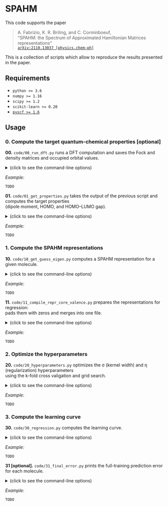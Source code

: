 # SPAHM

This code supports the paper
> A. Fabrizio, K. R. Briling, and C. Corminboeuf,<br>
> “SPAHM: the Spectrum of Approximated Hamiltonian Matrices representations”<br>
> [`arXiv:2110.13037 [physics.chem-ph]`](https://arxiv.org/abs/2110.13037)<br>

This is a collection of scripts which allow to reproduce the results presented in the paper.

## Requirements
* `python >= 3.6`
* `numpy >= 1.16`
* `scipy >= 1.2`
* `scikit-learn >= 0.20`
* [`pyscf >= 1.6`](https://github.com/pyscf/pyscf)

## Usage

### 0. Compute the target quantum-chemical properties [optional]

**00.** `code/00_run_dft.py` runs a DFT computation
and saves the Fock and density matrices and occupied orbital values.
<details><summary>(click to see the command-line options)</summary>

```
usage: code/00_run_dft.py [-h] --mol FILENAME --basis BASIS [--charge CHARGE]
                          [--func FUNC] [--dir DIR]

  -h, --help       show this help message and exit
  --mol FILENAME   path to molecular structure in xyz format
  --basis BASIS    AO basis set
  --charge CHARGE  total charge of the system (default=0)
  --func FUNC      DFT functional (default=PBE0)
  --dir DIR        directory to save the output in (default=current dir)
```
</details>

*Example:*
```
TODO
```

**01.** `code/01_get_properties.py` takes the output of the previous script
and computes the target properties <br> (dipole moment, HOMO, and HOMO–LUMO gap).
<details><summary>(click to see the command-line options)</summary>

```
usage: code/01_get_properties.py [-h] --mol FILENAME --basis BASIS
                                 [--charge CHARGE] [--func FUNC] [--dir DIR]

  -h, --help       show this help message and exit
  --mol FILENAME   path to molecular structure in xyz format
  --basis BASIS    AO basis set
  --charge CHARGE  total charge of the system (default=0)
  --func FUNC      DFT functional (default=PBE0)
  --dir DIR        directory to read the input from (default=current dir)
```
</details>

*Example:*
```
TODO
```

### 1. Compute the SPAHM representations

**10.** `code/10_get_guess_eigen.py` computes a SPAHM representation for a given molecule.
<details><summary>(click to see the command-line options)</summary>

```
usage: code/10_get_guess_eigen.py [-h] --mol FILENAME --guess GUESS [--basis BASIS]
                                  [--charge CHARGE] [--func FUNC] [--dir DIR]

  -h, --help       show this help message and exit
  --mol FILENAME   path to molecular structure in xyz format
  --guess GUESS    initial guess type
  --basis BASIS    AO basis set
  --charge CHARGE  total charge of the system (default=0)
  --func FUNC      DFT functional for the SAD guess (default=HF)
  --dir DIR        directory to save the output in (default=current dir)

Available guesses:  'core'   (the core Hamiltonian),
                    'gwh'    (generalized Wolfsberg–Helmholtz guess),
                    'huckel' (extended Hückel guess),
                    'sad'    (superposition of atomic densities),
                    'sap'    (superposition of atomic potentials),
                    'lb'     (Laikov–Briling SAP-like guess),
                    'lb-hfs' (Laikov–Briling SAP-like guess with HFS-based parameters)
```
</details>

*Example:*
```
TODO
```

**11.** `code/11_compile_repr_core_valence.py` prepares the representations for regression:<br>
pads them with zeros and merges into one file.
<details><summary>(click to see the command-line options)</summary>

```
usage: code/11_compile_repr_core_valence.py [-h] --eig EIG_DIRECTORY
                                            [--geom GEOM_DIRECTORY] [--split SPLIT]
                                            [--dir DIR]

  -h, --help              show this help message and exit
  --eig EIG_DIRECTORY     directory with eigenvalues
  --geom GEOM_DIRECTORY   directory with xyz files
  --split SPLIT           whether to split the core and valence energies or not
  --dir DIR               directory to save the output in (default=current dir)

```
</details>

*Example:*
```
TODO
```

### 2. Optimize the hyperparameters

**20.** `code/20_hyperparameters.py` optimizes the σ (kernel width) and η (regularization) hyperparameters <br>
using the k-fold cross valigation and grid search.
<details><summary>(click to see the command-line options)</summary>

```
usage: code/20_hyperparameters.py [-h] --x REPR --y PROP [--test TEST_SIZE]
                                  [--splits SPLITS] [--kernel KERNEL]

  -h, --help        show this help message and exit
  --x REPR          path to the representations file
  --y PROP          path to the properties file
  --test TEST_SIZE  test set fraction (default=0.2)
  --splits SPLITS   k in k-fold cross validation (default=5)
  --kernel KERNEL   kernel type (G for Gaussian and L or myL for Laplacian)
```
</details>

*Example:*
```
TODO
```

### 3. Compute the learning curve


**30.** `code/30_regression.py` computes the learning curve.
<details><summary>(click to see the command-line options)</summary>

```
usage: code/30_regression.py [-h] --x REPR --y PROP [--splits SPLITS] [--eta ETA]
                             [--sigma SIGMA] [--kernel KERNEL]

  -h, --help       show this help message and exit
  --x REPR         path to the representations file
  --y PROP         path to the properties file
  --splits SPLITS  number of splits
  --eta ETA        η hyperparameter
  --sigma SIGMA    σ hyperparameter
  --kernel KERNEL  kernel type (G for Gaussian and L or myL for Laplacian)
```
</details>

*Example:*
```
TODO
```


**31 [optional].** `code/31_final_error.py` prints the full-training prediction error for each molecule.
<details><summary>(click to see the command-line options)</summary>

```
usage: code/31_final_error.py [-h] --x REPR --y PROP [--eta ETA] [--sigma SIGMA]
                              [--kernel KERNEL]

  -h, --help       show this help message and exit
  --x REPR         path to the representations file
  --y PROP         path to the properties file
  --eta ETA        η hyperparameter
  --sigma SIGMA    σ hyperparameter
  --kernel KERNEL  kernel type (G for Gaussian and L or myL for Laplacian)
```
</details>

*Example:*
```
TODO
```





